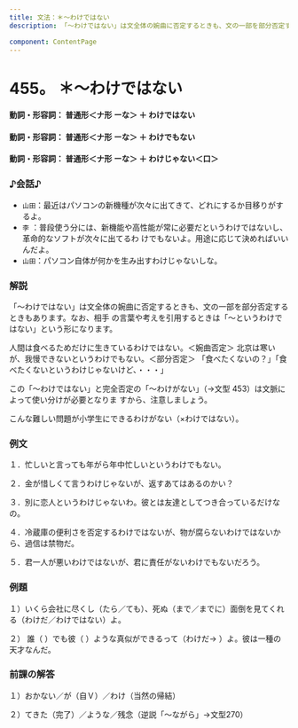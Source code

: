 ```yaml
---
title: 文法：＊～わけではない
description: 「～わけではない」は文全体の婉曲に否定するときも、文の一部を部分否定するときもあります。なお、相手 の言葉や考えを引用するときは「～というわけではない」という形になります。

component: ContentPage
---
```



# 455。 ＊～わけではない
#### 動詞・形容詞： 普通形＜ナ形 ーな＞ ＋ わけではない
#### 動詞・形容詞： 普通形＜ナ形 ーな＞ ＋ わけでもない
#### 動詞・形容詞： 普通形＜ナ形 ーな＞ ＋ わけじゃない＜口＞
### ♪会話♪
- `山田`：最近はパソコンの新機種が次々に出てきて、どれにするか目移りがするよ。
- `李` ：普段使う分には、新機能や高性能が常に必要だというわけではないし、革命的なソフトが次々に出てるわ けでもないよ。用途に応じて決めればいいんだよ。
- `山田`：パソコン自体が何かを生み出すわけじゃないしな。
### 解説
「～わけではない」は文全体の婉曲に否定するときも、文の一部を部分否定するときもあります。なお、相手 の言葉や考えを引用するときは「～というわけではない」という形になります。

人間は食べるためだけに生きているわけではない。＜婉曲否定＞ 北京は寒いが、我慢できないというわけでもない。＜部分否定＞ 「食べたくないの？」「食べたくないというわけじゃないけど、・・・」

この「～わけではない」と完全否定の「～わけがない」（→文型 453）は文脈によって使い分けが必要となりま すから、注意しましょう。

こんな難しい問題が小学生にできるわけがない（×わけではない）。
### 例文
１．忙しいと言っても年がら年中忙しいというわけでもない。

２．金が惜しくて言うわけじゃないが、返すあてはあるのかい？

３．別に恋人というわけじゃないわ。彼とは友達としてつき合っているだけなの。

４．冷蔵庫の便利さを否定するわけではないが、物が腐らないわけではないから、過信は禁物だ。

５．君一人が悪いわけではないが、君に責任がないわけでもないだろう。
### 例題
１）いくら会社に尽くし（たら／ても）、死ぬ（まで／までに）面倒を見てくれる（わけだ／わけではない）よ。

２） 誰（ ）でも彼（ ）ような真似ができるって（わけだ→ ）よ。彼は一種の天才なんだ。
### 前課の解答
１）おかない／が（自Ｖ）／わけ（当然の帰結）

２）てきた（完了）／ような／残念（逆説「～ながら」→文型270）
